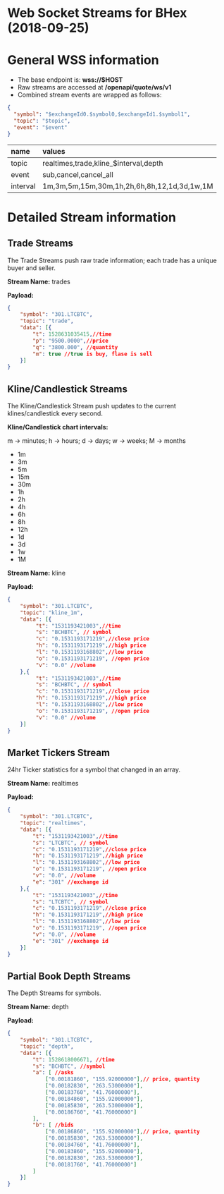 # Web Socket Streams for BHex (2018-09-25)
# General WSS information
* The base endpoint is: **wss://$HOST**
* Raw streams are accessed at **/openapi/quote/ws/v1**
* Combined stream events are wrapped as follows: 
```json
{
  "symbol": "$exchangeId0.$symbol0,$exchangeId1.$symbol1",
  "topic": "$topic",
  "event": "$event"
}

```

| name | values |
| :--- | :---- | 
| topic | realtimes,trade,kline_$interval,depth|
| event | sub,cancel,cancel_all|
| interval | 1m,3m,5m,15m,30m,1h,2h,6h,8h,12,1d,3d,1w,1M|

# Detailed Stream information
## Trade Streams
The Trade Streams push raw trade information; each trade has a unique buyer and seller.

**Stream Name:** trades

**Payload:**
```json
{
    "symbol": "301.LTCBTC",
    "topic": "trade",
    "data": [{
        "t": 1528631035415,//time
        "p": "9500.0000",//price
        "q": "3800.000", //quantity
        "m": true //true is buy, flase is sell
    }]
}
```

## Kline/Candlestick Streams
The Kline/Candlestick Stream push updates to the current klines/candlestick every second.

**Kline/Candlestick chart intervals:**

m -> minutes; h -> hours; d -> days; w -> weeks; M -> months

* 1m
* 3m
* 5m
* 15m
* 30m
* 1h
* 2h
* 4h
* 6h
* 8h
* 12h
* 1d
* 3d
* 1w
* 1M

**Stream Name:** kline

**Payload:**
```json
{
    "symbol": "301.LTCBTC",
    "topic": "kline_1m",
    "data": [{
         "t": "1531193421003",//time
         "s": "BCHBTC", // symbol
         "c": "0.1531193171219",//close price
         "h": "0.1531193171219",//high price
         "l": "0.1531193168802",//low price
         "o": "0.1531193171219", //open price
         "v": "0.0" //volume
    },{
         "t": "1531193421003",//time
         "s": "BCHBTC", // symbol
         "c": "0.1531193171219",//close price
         "h": "0.1531193171219",//high price
         "l": "0.1531193168802",//low price
         "o": "0.1531193171219", //open price
         "v": "0.0" //volume
    }]
}
```

## Market Tickers Stream
24hr Ticker statistics for a symbol that changed in an array.

**Stream Name:** realtimes

**Payload:**
```json
{
    "symbol": "301.LTCBTC",
    "topic": "realtimes",
    "data": [{
        "t": "1531193421003",//time
        "s": "LTCBTC", // symbol
        "c": "0.1531193171219",//close price
        "h": "0.1531193171219",//high price
        "l": "0.1531193168802",//low price
        "o": "0.1531193171219", //open price
        "v": "0.0", //volume  
        "e": "301" //exchange id
    },{
        "t": "1531193421003",//time
        "s": "LTCBTC", // symbol
        "c": "0.1531193171219",//close price
        "h": "0.1531193171219",//high price
        "l": "0.1531193168802",//low price
        "o": "0.1531193171219", //open price
        "v": "0.0", //volume  
        "e": "301" //exchange id
    }]
}
```

## Partial Book Depth Streams
The Depth Streams for symbols.

**Stream Name:** depth

**Payload:**

```json
{
    "symbol": "301.LTCBTC",
    "topic": "depth",
    "data": [{
        "t": 1528618006671, //time
        "s": "BCHBTC", //symbol
        "a": [ //asks
            ["0.00181860", "155.92000000"],// price, quantity
            ["0.00182830", "263.53000000"],
            ["0.00183760", "41.76000000"],
            ["0.00184860", "155.92000000"],
            ["0.00185830", "263.53000000"],
            ["0.00186760", "41.76000000"]
        ],
        "b": [ //bids
            ["0.00186860", "155.92000000"],// price, quantity
            ["0.00185830", "263.53000000"],
            ["0.00184760", "41.76000000"],
            ["0.00183860", "155.92000000"],
            ["0.00182830", "263.53000000"],
            ["0.00181760", "41.76000000"]
        ]
    }]
}
```

